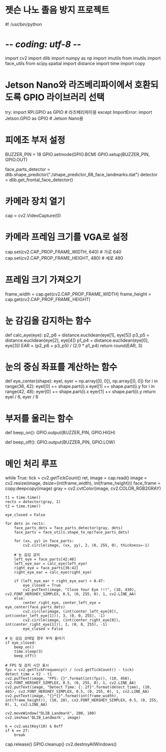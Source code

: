 # 젯슨 나노 졸음 방지 프로젝트 
#! /usr/bin/python
# -*- coding: utf-8 -*-
import cv2
import dlib
import numpy as np
import imutils
from imutils import face_utils
from scipy.spatial import distance
import time
import copy

# Jetson Nano와 라즈베리파이에서 호환되도록 GPIO 라이브러리 선택
try:
    import RPi.GPIO as GPIO  # 라즈베리파이용
except ImportError:
    import Jetson.GPIO as GPIO  # Jetson Nano용

# 피에조 부저 설정
BUZZER_PIN = 18
GPIO.setmode(GPIO.BCM)
GPIO.setup(BUZZER_PIN, GPIO.OUT)

face_parts_detector = dlib.shape_predictor("./shape_predictor_68_face_landmarks.dat")
detector = dlib.get_frontal_face_detector()

# 카메라 장치 열기
cap = cv2.VideoCapture(0)

# 카메라 프레임 크기를 VGA로 설정
cap.set(cv2.CAP_PROP_FRAME_WIDTH, 640)  # 가로 640
cap.set(cv2.CAP_PROP_FRAME_HEIGHT, 480)  # 세로 480

# 프레임 크기 가져오기
frame_width = cap.get(cv2.CAP_PROP_FRAME_WIDTH)
frame_height = cap.get(cv2.CAP_PROP_FRAME_HEIGHT)

# 눈 감김을 감지하는 함수
def calc_eye(eye):
    p2_p6 = distance.euclidean(eye[1], eye[5])
    p3_p5 = distance.euclidean(eye[2], eye[4])
    p1_p4 = distance.euclidean(eye[0], eye[3])
    EAR = (p2_p6 + p3_p5) / (2.0 * p1_p4)
    return round(EAR, 3)

# 눈의 중심 좌표를 계산하는 함수
def eye_center(shape):
    eyel, eyer = np.array([0, 0]), np.array([0, 0])
    for i in range(36, 42):
        eyel[0] += shape.part(i).x
        eyel[1] += shape.part(i).y
    for i in range(42, 48):
        eyer[0] += shape.part(i).x
        eyer[1] += shape.part(i).y
    return eyel / 6, eyer / 6

# 부저를 울리는 함수
def beep_on():
    GPIO.output(BUZZER_PIN, GPIO.HIGH)

def beep_off():
    GPIO.output(BUZZER_PIN, GPIO.LOW)

# 메인 처리 루프
while True:
    tick = cv2.getTickCount()
    ret, image = cap.read()
    image = cv2.resize(image, dsize=(int(frame_width), int(frame_height)))
    face_frame = copy.deepcopy(image)
    gray = cv2.cvtColor(image, cv2.COLOR_RGB2GRAY)

    t1 = time.time()
    rects = detector(gray, 1)
    t2 = time.time()

    eye_closed = False

    for dets in rects:
        face_parts_dets = face_parts_detector(gray, dets)
        face_parts = face_utils.shape_to_np(face_parts_dets)

        for (xx, yy) in face_parts:
            cv2.circle(image, (xx, yy), 2, (0, 255, 0), thickness=-1)

        # 눈 감김 감지
        left_eye = face_parts[42:48]
        left_eye_ear = calc_eye(left_eye)
        right_eye = face_parts[36:42]
        right_eye_ear = calc_eye(right_eye)

        if (left_eye_ear + right_eye_ear) < 0.47:
            eye_closed = True
            cv2.putText(image, "Close Your Eye !!!", (10, 430), cv2.FONT_HERSHEY_SIMPLEX, 0.5, (0, 255, 0), 1, cv2.LINE_AA)
        else:
            center_right_eye, center_left_eye = eye_center(face_parts_dets)
            cv2.circle(image, (int(center_left_eye[0]), int(center_left_eye[1])), 3, (0, 0, 255), -1)
            cv2.circle(image, (int(center_right_eye[0]), int(center_right_eye[1])), 3, (0, 0, 255), -1)
            eye_closed = False

    # 눈 감김 상태일 경우 부저 울리기
    if eye_closed:
        beep_on()
        time.sleep(3)
        beep_off()
    
    # FPS 및 감지 시간 표시
    fps = cv2.getTickFrequency() / (cv2.getTickCount() - tick)
    detect_time = t2 - t1
    cv2.putText(image, "FPS: {}".format(int(fps)), (10, 450), cv2.FONT_HERSHEY_SIMPLEX, 0.5, (0, 255, 0), 1, cv2.LINE_AA)
    cv2.putText(image, "Detect Time: {:.2f}".format(detect_time), (10, 465), cv2.FONT_HERSHEY_SIMPLEX, 0.5, (0, 255, 0), 1, cv2.LINE_AA)
    cv2.putText(image, "{}*{}".format(int(frame_width), int(frame_height)), (10, 20), cv2.FONT_HERSHEY_SIMPLEX, 0.5, (0, 255, 0), 1, cv2.LINE_AA)

    cv2.moveWindow("DLIB_Landmark", 200, 100)
    cv2.imshow('DLIB_Landmark', image)

    k = cv2.waitKey(10) & 0xff
    if k == 27:
        break

cap.release()
GPIO.cleanup()
cv2.destroyAllWindows()
